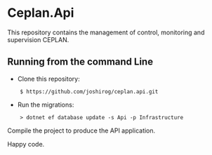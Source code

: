 # Ceplan.Api

This repository contains the management of control, monitoring and supervision CEPLAN.

## Running from the command Line
* Clone this repository:
```
    $ https://github.com/joshirog/ceplan.api.git
```
* Run the migrations:
```
    > dotnet ef database update -s Api -p Infrastructure 
```
Compile the project to produce the API application.

Happy code. 